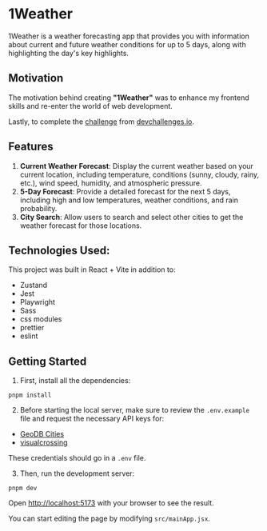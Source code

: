 # **1Weather**

1Weather is a weather forecasting app that provides you with information about current and future weather conditions for up to 5 days, along with highlighting the day's key highlights.

## Motivation

The motivation behind creating **"1Weather"** was to enhance my frontend skills and re-enter the world of web development.

Lastly, to complete the [challenge](https://devchallenges.io/challenges/mM1UIenRhK808W8qmLWv) from [devchallenges.io](https://devchallenges.io/).

## Features

1. **Current Weather Forecast**: Display the current weather based on your current location, including temperature, conditions (sunny, cloudy, rainy, etc.), wind speed, humidity, and atmospheric pressure.
2. **5-Day Forecast**: Provide a detailed forecast for the next 5 days, including high and low temperatures, weather conditions, and rain probability.
3. **City Search**: Allow users to search and select other cities to get the weather forecast for those locations.

## Technologies Used:

This project was built in React + Vite in addition to:

-   Zustand
-   Jest
-   Playwright
-   Sass
-   css modules
-   prettier
-   eslint

## Getting Started

1. First, install all the dependencies:

```shell
pnpm install
```

2. Before starting the local server, make sure to review the `.env.example` file and request the necessary API keys for:

-   [GeoDB Cities](https://rapidapi.com/wirefreethought/api/geodb-cities)
-   [visualcrossing](https://www.visualcrossing.com/)

These credentials should go in a `.env` file.

3. Then, run the development server:

```shell
pnpm dev
```

Open [http://localhost:5173](http://localhost:5173/) with your browser to see the result.

You can start editing the page by modifying `src/mainApp.jsx`.
